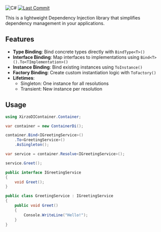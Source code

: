 ![C#](https://img.shields.io/badge/C%23-100%25-blue)
[![Last Commit](https://img.shields.io/github/last-commit/xirzo/XirzoDIContainer)](https://github.com/xirzo/XirzoDIContainer/commits/main)

This is a lightweight Dependency Injection library that simplifies dependency management in your applications.

## Features

- **Type Binding**: Bind concrete types directly with `BindType<T>()` 
- **Interface Binding**: Map interfaces to implementations using `Bind<T>().To<TImplementation>()` 
- **Instance Binding**: Bind existing instances using `ToInstance()` 
- **Factory Binding**: Create custom instantiation logic with `ToFactory()` 
- **Lifetimes**:
  - Singleton: One instance for all resolutions
  - Transient: New instance per resolution

## Usage

```csharp
using XirzoDIContainer.Container;

var container = new ContainerDi();

container.Bind<IGreetingService>()
    .To<GreetingService>()
    .AsSingleton();

var service = container.Resolve<IGreetingService>();

service.Greet();

public interface IGreetingService
{
    void Greet();
}

public class GreetingService : IGreetingService
{
    public void Greet()
    {
        Console.WriteLine("Hello!");
    }
}
```
